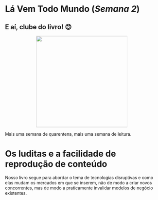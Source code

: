 # Lá Vem Todo Mundo (*Semana 2*)

## E aí, clube do livro! 😊

<img src="https://media.giphy.com/media/j2dbAdicfdwQ2Fj0Mw/giphy-downsized.gif" style="margin: auto; display: block; width: 300px;" />

Mais uma semana de quarentena, mais uma semana de leitura.

# Os luditas e a facilidade de reprodução de conteúdo

Nosso livro segue para abordar o tema de tecnologias disruptivas e como elas mudam os mercados em que se inserem, não de modo a criar novos concorrentes, mas de modo a praticamente invalidar modelos de negócio existentes.
